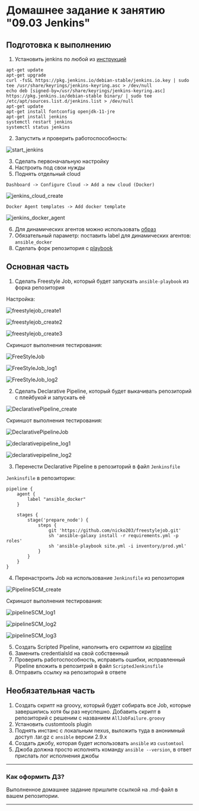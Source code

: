 # Домашнее задание к занятию "09.03 Jenkins"

## Подготовка к выполнению

1. Установить jenkins по любой из [инструкций](https://www.jenkins.io/download/)
```
apt-get update
apt-get upgrade
curl -fsSL https://pkg.jenkins.io/debian-stable/jenkins.io.key | sudo tee /usr/share/keyrings/jenkins-keyring.asc > /dev/null
echo deb [signed-by=/usr/share/keyrings/jenkins-keyring.asc]     https://pkg.jenkins.io/debian-stable binary/ | sudo tee     /etc/apt/sources.list.d/jenkins.list > /dev/null
apt-get update
apt-get install fontconfig openjdk-11-jre
apt-get install jenkins
systemctl restart jenkins
systemctl status jenkins
```
2. Запустить и проверить работоспособность:  

![start_jenkins](start_jenkins.png)

3. Сделать первоначальную настройку
4. Настроить под свои нужды
5. Поднять отдельный cloud

`Dashboard -> Configure Cloud -> Add a new cloud (Docker)`
  
![jenkins_cloud_create](jenkins_cloud_create.png)


`Docker Agent templates -> Add docker template`
  
![jenkins_docker_agent](jenkins_docker_agent.png)


6. Для динамических агентов можно использовать [образ](https://hub.docker.com/repository/docker/aragast/agent)
7. Обязательный параметр: поставить label для динамических агентов: `ansible_docker`
8.  Сделать форк репозитория с [playbook](https://github.com/aragastmatb/example-playbook)

## Основная часть

1. Сделать Freestyle Job, который будет запускать `ansible-playbook` из форка репозитория  

Настройка:

![freestylejob_create1](freestylejob_create1.png)
  
![freestylejob_create2](freestylejob_create2.png)
  
![freestylejob_create3](freestylejob_create3.png)

Скриншот выполнения тестирования:  

![FreeStyleJob](FreeStyleJob.png)
  
![FreeStyleJob_log1](freestylejob_log1.png)
  
![FreeStyleJob_log2](freestylejob_log2.png)


2. Сделать Declarative Pipeline, который будет выкачивать репозиторий с плейбукой и запускать её  

![DeclarativePipeline_create](DeclarativePipeline_create.png)

  
Скриншот выполнения тестирования:
  
![DeclarativePipelineJob](DeclarativePipelineJob.png)
  
![declarativepipeline_log1](declarativepipeline_log1.png)
  
![declarativepipeline_log2](declarativepipeline_log2.png)

3. Перенести Declarative Pipeline в репозиторий в файл `Jenkinsfile`
  
`Jenkinsfile`  в репозитории:  
```
pipeline {
    agent {
        label "ansible_docker"
    }

    stages {
        stage('prepare_node') {
            steps {
                git 'https://github.com/nicko203/freestylejob.git'
                sh 'ansible-galaxy install -r requirements.yml -p roles'
                sh 'ansible-playbook site.yml -i inventory/prod.yml'
            }
        }
    }
}
```
4. Перенастроить Job на использование `Jenkinsfile` из репозитория  

![PipelineSCM_create](PipelineSCM_create.png)
  
Скриншот выполнения тестирования:  

![pipelineSCM_log1](pipelineSCM_log1.png)
  
![pipelineSCM_log2](pipelineSCM_log2.png)
  
![pipelineSCM_log3](pipelineSCM_log3.png)

5. Создать Scripted Pipeline, наполнить его скриптом из [pipeline](./pipeline)
6. Заменить credentialsId на свой собственный
7. Проверить работоспособность, исправить ошибки, исправленный Pipeline вложить в репозитрий в файл `ScriptedJenkinsfile`
8. Отправить ссылку на репозиторий в ответе

## Необязательная часть

1. Создать скрипт на groovy, который будет собирать все Job, которые завершились хотя бы раз неуспешно. Добавить скрипт в репозиторий с решеним с названием `AllJobFailure.groovy`
2. Установить customtools plugin
3. Поднять инстанс с локальным nexus, выложить туда в анонимный доступ  .tar.gz с `ansible`  версии 2.9.x
4. Создать джобу, которая будет использовать `ansible` из `customtool`
5. Джоба должна просто исполнять команду `ansible --version`, в ответ прислать лог исполнения джобы 

---

### Как оформить ДЗ?

Выполненное домашнее задание пришлите ссылкой на .md-файл в вашем репозитории.

---
